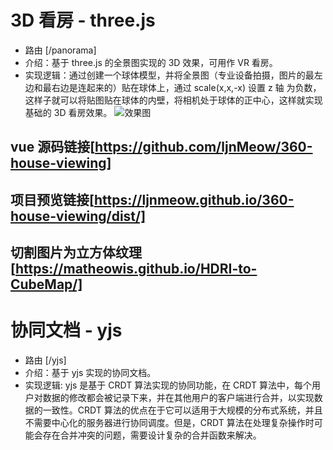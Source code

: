 # 3D 看房 - three.js

- 路由 [/panorama]
- 介绍：基于 three.js 的全景图实现的 3D 效果，可用作 VR 看房。
- 实现逻辑：通过创建一个球体模型，并将全景图（专业设备拍摄，图片的最左边和最右边是连起来的）贴在球体上，通过 scale(x,x,-x) 设置 z 轴 为负数，这样子就可以将贴图贴在球体的内壁，将相机处于球体的正中心，这样就实现基础的 3D 看房效果。
  ![效果图](https://fms.res.meizu.com/dms/2024/05/29/d82293ab-e28e-4776-9fa7-8d5b08f86cb4.jpg)

## vue 源码链接[https://github.com/ljnMeow/360-house-viewing]

## 项目预览链接[https://ljnmeow.github.io/360-house-viewing/dist/]

## 切割图片为立方体纹理[https://matheowis.github.io/HDRI-to-CubeMap/]

# 协同文档 - yjs

- 路由 [/yjs]
- 介绍：基于 yjs 实现的协同文档。
- 实现逻辑: yjs 是基于 CRDT 算法实现的协同功能，在 CRDT 算法中，每个用户对数据的修改都会被记录下来，并在其他用户的客户端进行合并，以实现数据的一致性。CRDT 算法的优点在于它可以适用于大规模的分布式系统，并且不需要中心化的服务器进行协同调度。但是，CRDT 算法在处理复杂操作时可能会存在合并冲突的问题，需要设计复杂的合并函数来解决。
